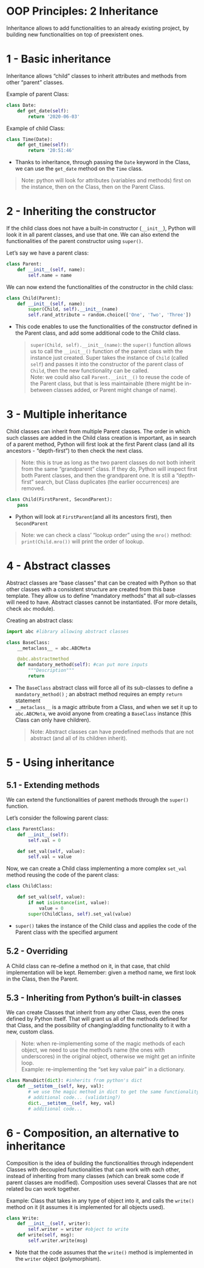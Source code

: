 # OOP Principles: 2 Inheritance

Inheritance allows to add functionalities to an already existing project, by building new functionalities on top of preexistent ones.

# 1 - Basic inheritance

Inheritance allows “child” classes to inherit attributes and methods from other “parent” classes.

Example of parent Class:

```python
class Date:
	def get_date(self):
		return '2020-06-03'
```

Example of child Class:

```python
class Time(Date):
	def get_time(self):
		return '20:51:46'
```

- Thanks to inheritance, through passing the `Date` keyword in the Class, we can use the `get_date` method on the `Time` class.

> Note: python will look for attributes (variables and methods) first on the instance, then on the Class, then on the Parent Class.

# 2 - Inheriting the constructor

If the child class does not have a built-in constructor (`__init__`), Python will look it in all parent classes, and use that one.
We can also extend the functionalities of the parent constructor using `super()`.

Let’s say we have a parent class:

```python
class Parent:
	def __init__(self, name):
		self.name = name
```

We can now extend the functionalities of the constructor in the child class:

```python
class Child(Parent):
	def __init__(self, name):
		super(Child, self).__init__(name)
		self.rand_attribute = random.choice(['One', 'Two', 'Three'])
```

- This code enables to use the functionalities of the constructor defined in the Parent class, and add some additional code to the Child class.
  > `super(Child, self).__init__(name)`: the `super()` function allows us to call the `__init__()` function of the parent class with the instance just created. Super takes the instance of `Child` (called `self`) and passes it into the constructor of the parent class of `Child`, then the new functionality can be called.  
  > Note: we could also call `Parent.__init__()` to reuse the code of the Parent class, but that is less maintainable (there might be in-between classes added, or Parent might change of name).

# 3 - Multiple inheritance

Child classes can inherit from multiple Parent classes. The order in which such classes are added in the Child class creation is important, as in search of a parent method, Python will first look at the first Parent class (and all its ancestors - “depth-first”) to then check the next class.

> Note: this is true as long as the two parent classes do not both inherit from the same “grandparent” class. If they do, Python will inspect first both Parent classes, and then the grandparent one. It is still a “depth-first” search, but Class duplicates (the earlier occurrences) are removed.

```python
class Child(FirstParent, SecondParent):
	pass
```

- Python will look at `FirstParent`(and all its ancestors first), then `SecondParent`

> Note: we can check a class’ “lookup order” using the `mro()` method: `print(Child.mro())` will print the order of lookup.

# 4 - Abstract classes

Abstract classes are “base classes” that can be created with Python so that other classes with a consistent structure are created from this base template. They allow us to define “mandatory methods” that all sub-classes will need to have. Abstract classes cannot be instantiated. (For more details, check `abc` module).

Creating an abstract class:

```python
import abc #library allowing abstract classes

class BaseClass:
	__metaclass__ = abc.ABCMeta

	@abc.abstractmethod
	def mandatory_method(self): #can put more inputs
		"""Description"""
		return
```

- The `BaseClass` abstract class will force all of its sub-classes to define a `mandatory_method()` ; an abstract method requires an empty `return` statement
- `__metaclass__` is a magic attribute from a Class, and when we set it up to `abc.ABCMeta`, we avoid anyone from creating a `BaseClass` instance (this Class can only have children).
  > Note: Abstract classes can have predefined methods that are not abstract (and all of its children inherit).

# 5 - Using inheritance

## 5.1 - Extending methods

We can extend the functionalities of parent methods through the `super()` function.

Let’s consider the following parent class:

```python
class ParentClass:
	def __init__(self):
		self.val = 0

	def set_val(self, value):
		self.val = value
```

Now, we can create a Child class implementing a more complex `set_val` method reusing the code of the parent class:

```python
class ChildClass:

	def set_val(self, value):
		if not isinstance(int, value):
			value = 0
		super(ChildClass, self).set_val(value)
```

- `super()` takes the instance of the Child class and applies the code of the Parent class with the specified argument

## 5.2 - Overriding

A Child class can re-define a method on it, in that case, that child implementation will be kept. Remember: given a method name, we first look in the Class, then the Parent.

## 5.3 - Inheriting from Python’s built-in classes

We can create Classes that inherit from any other Class, even the ones defined by Python itself. That will grant us all of the methods defined for that Class, and the possibility of changing/adding functionality to it with a new, custom class.

> Note: when re-implementing some of the magic methods of each object, we need to use the method’s name (the ones with underscores) in the original object, otherwise we might get an infinite loop.  
> Example: re-implementing the “set key value pair” in a dictionary.

```python
class ManuDict(dict): #inherits from python's dict
	def __setitem__(self, key, val):
		# we use the magic method in dict to get the same functionality
		# additional code... (validating?)
		dict.__setitem__(self, key, val)
		# additional code...
```

# 6 - Composition, an alternative to inheritance

Composition is the idea of building the functionalities through independent Classes with decoupled functionalities that can work with each other, instead of inheriting from many classes (which can break some code if parent classes are modified).
Composition uses several Classes that are not related bu can work together.

Example: Class that takes in any type of object into it, and calls the `write()` method on it (it assumes it is implemented for all objects used).

```python
class Write:
	def __init__(self, writer):
		self.writer = writer #object to write
	def write(self, msg):
		self.writer.write(msg)
```

- Note that the code assumes that the `write()` method is implemented in the `writer` object (polymorphism).
